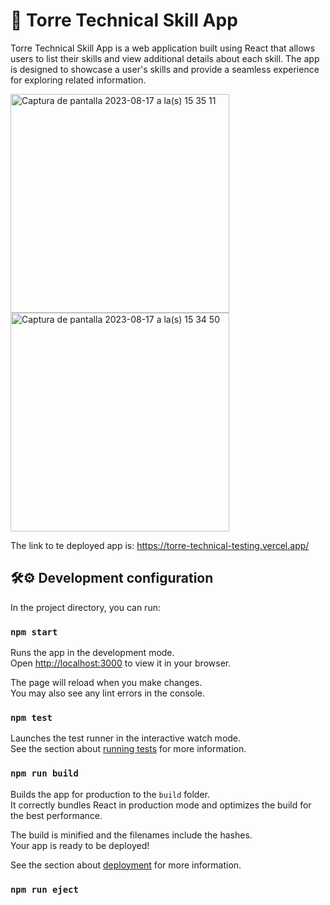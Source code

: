 # 🚀 Torre Technical Skill App

Torre Technical Skill App is a web application built using React that allows users to list their skills and view additional details about each skill. The app is designed to showcase a user's skills and provide a seamless experience for exploring related information.

<img width="350" alt="Captura de pantalla 2023-08-17 a la(s) 15 35 11" src="https://github.com/manugordon/torre-technical-testing/assets/114536586/b4a2164a-5d46-4789-9e14-cb45b70fb8b3">
<img width="350" alt="Captura de pantalla 2023-08-17 a la(s) 15 34 50" src="https://github.com/manugordon/torre-technical-testing/assets/114536586/28615c34-196c-473e-a898-bfecced0ee24">

The link to te deployed app is: https://torre-technical-testing.vercel.app/
## 🛠️⚙️ Development configuration

In the project directory, you can run:

### `npm start`

Runs the app in the development mode.\
Open [http://localhost:3000](http://localhost:3000) to view it in your browser.

The page will reload when you make changes.\
You may also see any lint errors in the console.

### `npm test`

Launches the test runner in the interactive watch mode.\
See the section about [running tests](https://facebook.github.io/create-react-app/docs/running-tests) for more information.

### `npm run build`

Builds the app for production to the `build` folder.\
It correctly bundles React in production mode and optimizes the build for the best performance.

The build is minified and the filenames include the hashes.\
Your app is ready to be deployed!

See the section about [deployment](https://facebook.github.io/create-react-app/docs/deployment) for more information.

### `npm run eject`
